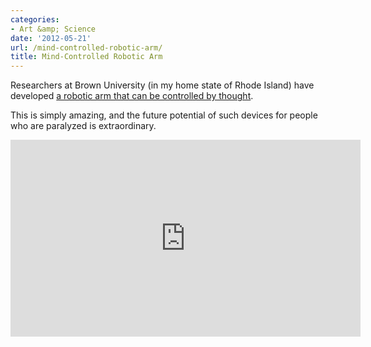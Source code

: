 ```yaml
---
categories:
- Art &amp; Science
date: '2012-05-21'
url: /mind-controlled-robotic-arm/
title: Mind-Controlled Robotic Arm
---
```


Researchers at Brown University (in my home state of Rhode Island) have developed <a href="http://www.theverge.com/2012/5/16/3025072/mind-controlled-robotic-arm-study">a robotic arm that can be controlled by thought</a>.

This is simply amazing, and the future potential of such devices for people who are paralyzed is extraordinary.

<iframe class="alignc" width="560" height="315" src="https://www.youtube.com/embed/ogBX18maUiM?rel=0" frameborder="0" allowfullscreen></iframe>